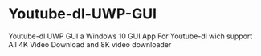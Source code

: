 # Youtube-dl-UWP-GUI
Youtube-dl UWP GUI a Windows 10 GUI App For Youtube-dl wich support All 4K Video Download and 8K video downloader
